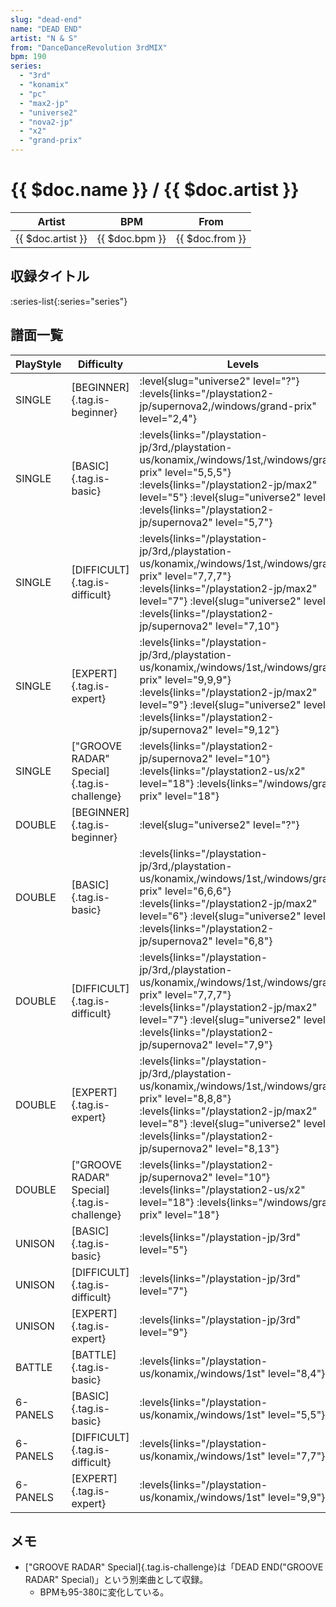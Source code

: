 ```yaml
---
slug: "dead-end"
name: "DEAD END"
artist: "N & S"
from: "DanceDanceRevolution 3rdMIX"
bpm: 190
series:
  - "3rd"
  - "konamix"
  - "pc"
  - "max2-jp"
  - "universe2"
  - "nova2-jp"
  - "x2"
  - "grand-prix"
---
```


# {{ $doc.name }} / {{ $doc.artist }}

|Artist|BPM|From|
|------|---|----|
|{{ $doc.artist }}|{{ $doc.bpm }}|{{ $doc.from }}|

## 収録タイトル

:series-list{:series="series"}

## 譜面一覧

|PlayStyle|Difficulty|Levels|Notes|Movie|
|---------|----------|------|-----|-----|
|SINGLE|[BEGINNER]{.tag.is-beginner}|<div class="field is-grouped is-grouped-multiline"> :level{slug="universe2" level="?"}  :levels{links="/playstation2-jp/supernova2,/windows/grand-prix" level="2,4"}</div>|115/0||
|SINGLE|[BASIC]{.tag.is-basic}| :levels{links="/playstation-jp/3rd,/playstation-us/konamix,/windows/1st,/windows/grand-prix" level="5,5,5"} :levels{links="/playstation2-jp/max2" level="5"} :level{slug="universe2" level=5}  :levels{links="/playstation2-jp/supernova2" level="5,7"}|216/0||
|SINGLE|[DIFFICULT]{.tag.is-difficult}| :levels{links="/playstation-jp/3rd,/playstation-us/konamix,/windows/1st,/windows/grand-prix" level="7,7,7"} :levels{links="/playstation2-jp/max2" level="7"} :level{slug="universe2" level=7}  :levels{links="/playstation2-jp/supernova2" level="7,10"}|337/0||
|SINGLE|[EXPERT]{.tag.is-expert}| :levels{links="/playstation-jp/3rd,/playstation-us/konamix,/windows/1st,/windows/grand-prix" level="9,9,9"} :levels{links="/playstation2-jp/max2" level="9"} :level{slug="universe2" level=9}  :levels{links="/playstation2-jp/supernova2" level="9,12"}|410/0||
|SINGLE|["GROOVE RADAR" Special]{.tag.is-challenge}| :levels{links="/playstation2-jp/supernova2" level="10"} :levels{links="/playstation2-us/x2" level="18"}  :levels{links="/windows/grand-prix" level="18"}|479/75||
|DOUBLE|[BEGINNER]{.tag.is-beginner}|<div class="field is-grouped is-grouped-multiline"> :level{slug="universe2" level="?"}</div>|||
|DOUBLE|[BASIC]{.tag.is-basic}| :levels{links="/playstation-jp/3rd,/playstation-us/konamix,/windows/1st,/windows/grand-prix" level="6,6,6"} :levels{links="/playstation2-jp/max2" level="6"} :level{slug="universe2" level=6}  :levels{links="/playstation2-jp/supernova2" level="6,8"}|274/0||
|DOUBLE|[DIFFICULT]{.tag.is-difficult}| :levels{links="/playstation-jp/3rd,/playstation-us/konamix,/windows/1st,/windows/grand-prix" level="7,7,7"} :levels{links="/playstation2-jp/max2" level="7"} :level{slug="universe2" level=7}  :levels{links="/playstation2-jp/supernova2" level="7,9"}|298/0||
|DOUBLE|[EXPERT]{.tag.is-expert}| :levels{links="/playstation-jp/3rd,/playstation-us/konamix,/windows/1st,/windows/grand-prix" level="8,8,8"} :levels{links="/playstation2-jp/max2" level="8"} :level{slug="universe2" level=8}  :levels{links="/playstation2-jp/supernova2" level="8,13"}|455/0||
|DOUBLE|["GROOVE RADAR" Special]{.tag.is-challenge}| :levels{links="/playstation2-jp/supernova2" level="10"} :levels{links="/playstation2-us/x2" level="18"}  :levels{links="/windows/grand-prix" level="18"}|455/75||
|UNISON|[BASIC]{.tag.is-basic}| :levels{links="/playstation-jp/3rd" level="5"}|||
|UNISON|[DIFFICULT]{.tag.is-difficult}| :levels{links="/playstation-jp/3rd" level="7"}|||
|UNISON|[EXPERT]{.tag.is-expert}| :levels{links="/playstation-jp/3rd" level="9"}|||
|BATTLE|[BATTLE]{.tag.is-basic}| :levels{links="/playstation-us/konamix,/windows/1st" level="8,4"}|||
|6-PANELS|[BASIC]{.tag.is-basic}| :levels{links="/playstation-us/konamix,/windows/1st" level="5,5"}|217/0||
|6-PANELS|[DIFFICULT]{.tag.is-difficult}| :levels{links="/playstation-us/konamix,/windows/1st" level="7,7"}|338/0||
|6-PANELS|[EXPERT]{.tag.is-expert}| :levels{links="/playstation-us/konamix,/windows/1st" level="9,9"}|410/0||

## メモ

- ["GROOVE RADAR" Special]{.tag.is-challenge}は「DEAD END("GROOVE RADAR" Special)」という別楽曲として収録。
  - BPMも95-380に変化している。
